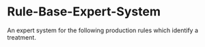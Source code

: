 # Rule-Base-Expert-System
An expert system for the following production rules which identify a treatment.
